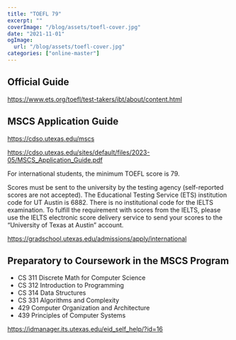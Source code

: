 ```yaml
---
title: "TOEFL 79"
excerpt: ""
coverImage: "/blog/assets/toefl-cover.jpg"
date: "2021-11-01"
ogImage:
  url: "/blog/assets/toefl-cover.jpg"
categories: ["online-master"]
---
```


## Official Guide

https://www.ets.org/toefl/test-takers/ibt/about/content.html

## MSCS Application Guide

https://cdso.utexas.edu/mscs

https://cdso.utexas.edu/sites/default/files/2023-05/MSCS_Application_Guide.pdf

For international students, the minimum TOEFL score is 79.

Scores must be sent to the university by the testing agency (self-reported scores are not accepted). The Educational Testing Service (ETS) institution code for UT Austin is 6882. There is no institutional code for the IELTS examination. To fulfill the requirement with scores from the IELTS, please use the IELTS electronic score delivery service to send your scores to the “University of Texas at Austin” account.

https://gradschool.utexas.edu/admissions/apply/international

## Preparatory to Coursework in the MSCS Program

- CS 311 Discrete Math for Computer Science
- CS 312 Introduction to Programming
- CS 314 Data Structures
- CS 331 Algorithms and Complexity
- 429 Computer Organization and Architecture
- 439 Principles of Computer Systems


https://idmanager.its.utexas.edu/eid_self_help/?id=16



